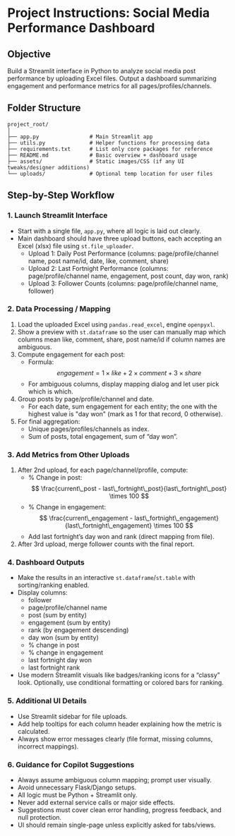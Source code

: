 
# Project Instructions: Social Media Performance Dashboard

## Objective  
Build a Streamlit interface in Python to analyze social media post performance by uploading Excel files. Output a dashboard summarizing engagement and performance metrics for all pages/profiles/channels.

## Folder Structure  
```
project_root/
│
├── app.py                # Main Streamlit app
├── utils.py              # Helper functions for processing data
├── requirements.txt      # List only core packages for reference
├── README.md             # Basic overview + dashboard usage
├── assets/               # Static images/CSS (if any UI tweaks/designer additions)
└── uploads/              # Optional temp location for user files
```

## Step-by-Step Workflow

### 1. Launch Streamlit Interface
- Start with a single file, `app.py`, where all logic is laid out clearly.
- Main dashboard should have three upload buttons, each accepting an Excel (xlsx) file using `st.file_uploader`.
    - Upload 1: Daily Post Performance (columns: page/profile/channel name, post name/id, date, like, comment, share)
    - Upload 2: Last Fortnight Performance (columns: page/profile/channel name, engagement, post count, day won, rank)
    - Upload 3: Follower Counts (columns: page/profile/channel name, follower)

### 2. Data Processing / Mapping
1. Load the uploaded Excel using `pandas.read_excel`, engine `openpyxl`.
2. Show a preview with `st.dataframe` so the user can manually map which columns mean like, comment, share, post name/id if column names are ambiguous.
3. Compute engagement for each post:
    - Formula: $$ engagement = 1 \times like + 2 \times comment + 3 \times share $$
    - For ambiguous columns, display mapping dialog and let user pick which is which.
4. Group posts by page/profile/channel and date.
    - For each date, sum engagement for each entity; the one with the highest value is "day won" (mark as 1 for that record, 0 otherwise).
5. For final aggregation:
    - Unique pages/profiles/channels as index.
    - Sum of posts, total engagement, sum of “day won”.

### 3. Add Metrics from Other Uploads
1. After 2nd upload, for each page/channel/profile, compute:
    - % Change in post: $$ \frac{current\_post - last\_fortnight\_post}{last\_fortnight\_post} \times 100 $$
    - % Change in engagement: $$ \frac{current\_engagement - last\_fortnight\_engagement}{last\_fortnight\_engagement} \times 100 $$
    - Add last fortnight’s day won and rank (direct mapping from file).
2. After 3rd upload, merge follower counts with the final report.

### 4. Dashboard Outputs  
- Make the results in an interactive `st.dataframe`/`st.table` with sorting/ranking enabled.
- Display columns:
    - follower
    - page/profile/channel name
    - post (sum by entity)
    - engagement (sum by entity)
    - rank (by engagement descending)
    - day won (sum by entity)
    - % change in post
    - % change in engagement
    - last fortnight day won
    - last fortnight rank
- Use modern Streamlit visuals like badges/ranking icons for a “classy” look. Optionally, use conditional formatting or colored bars for ranking.

### 5. Additional UI Details
- Use Streamlit sidebar for file uploads.
- Add help tooltips for each column header explaining how the metric is calculated.
- Always show error messages clearly (file format, missing columns, incorrect mappings).

### 6. Guidance for Copilot Suggestions  
- Always assume ambiguous column mapping; prompt user visually.
- Avoid unnecessary Flask/Django setups.
- All logic must be Python + Streamlit only.
- Never add external service calls or major side effects.
- Suggestions must cover clean error handling, progress feedback, and null protection.
- UI should remain single-page unless explicitly asked for tabs/views.

